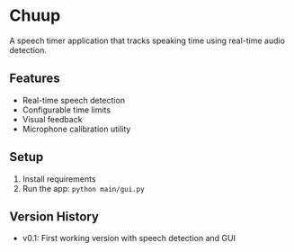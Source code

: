# Chuup

A speech timer application that tracks speaking time using real-time audio detection.

## Features
- Real-time speech detection
- Configurable time limits
- Visual feedback
- Microphone calibration utility

## Setup
1. Install requirements
2. Run the app: `python main/gui.py`

## Version History
- v0.1: First working version with speech detection and GUI

